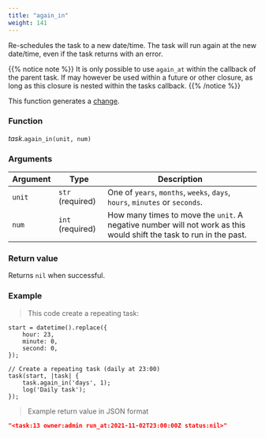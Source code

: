 ```yaml
---
title: "again_in"
weight: 141
---
```


Re-schedules the task to a new date/time. The task will run again at the new date/time, even if the task returns with an error.

{{% notice note %}}
It is only possible to use `again_at` within the callback of the parent task. If may however be used within a future or other closure, as long as this closure is nested within the tasks callback.
{{% /notice %}}

This function generates a [change](../../../overview/changes).

### Function

*task*.`again_in(unit, num)`

### Arguments

Argument | Type | Description
-------- | ---- | -----------
`unit` | `str` (required) | One of `years`, `months`, `weeks`, `days`, `hours`, `minutes` or `seconds`.
`num` | `int` (required) | How many times to move the `unit`. A negative number will not work as this would shift the task to run in the past.

### Return value

Returns `nil` when successful.

### Example

> This code create a repeating task:

```thingsdb,should_pass
start = datetime().replace({
    hour: 23,
    minute: 0,
    second: 0,
});

// Create a repeating task (daily at 23:00)
task(start, |task| {
    task.again_in('days', 1);
    log('Daily task');
});
```

> Example return value in JSON format

```json
"<task:13 owner:admin run_at:2021-11-02T23:00:00Z status:nil>"
```